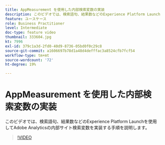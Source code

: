 ```yaml
---
title: AppMeasurement を使用した内部検索変数の実装
description: このビデオでは、検索語句、結果数などのExperience Platform Launchを使用してAdobe Analyticsの内部サイト検索変数を実装する手順を説明します。
feature: ユースケース
role: Business Practitioner
level: Intermediate
doc-type: feature video
thumbnail: 333604.jpg
kt: 7996
exl-id: 379c1a3d-2fd0-40d9-8736-05bd0f0c29c8
source-git-commit: a1606697b78d1a48d4defffac3a8524cfb7fcf54
workflow-type: tm+mt
source-wordcount: '72'
ht-degree: 19%

---
```


# AppMeasurement を使用した内部検索変数の実装

このビデオでは、検索語句、結果数などのExperience Platform Launchを使用してAdobe Analyticsの内部サイト検索変数を実装する手順を説明します。

>[!VIDEO](https://video.tv.adobe.com/v/333604/?quality=12&learn=on)
